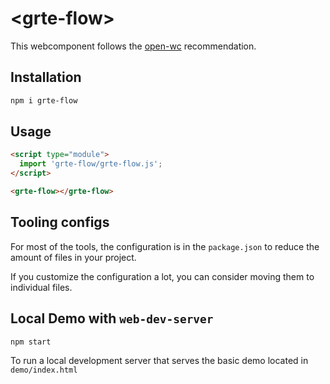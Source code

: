 # \<grte-flow>

This webcomponent follows the [open-wc](https://github.com/open-wc/open-wc) recommendation.

## Installation
```bash
npm i grte-flow
```

## Usage
```html
<script type="module">
  import 'grte-flow/grte-flow.js';
</script>

<grte-flow></grte-flow>
```



## Tooling configs

For most of the tools, the configuration is in the `package.json` to reduce the amount of files in your project.

If you customize the configuration a lot, you can consider moving them to individual files.

## Local Demo with `web-dev-server`
```bash
npm start
```
To run a local development server that serves the basic demo located in `demo/index.html`
